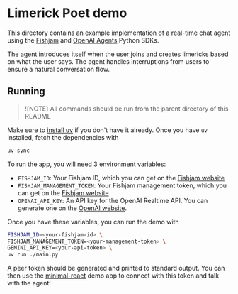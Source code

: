 # Limerick Poet demo

This directory contains an example implementation of a real-time chat agent using the [Fishjam](https://fishjam.io) and [OpenAI Agents](https://github.com/openai/openai-agents-python) Python SDKs.

The agent introduces itself when the user joins and creates limericks based on what the user says.
The agent handles interruptions from users to ensure a natural conversation flow.

## Running

> ![NOTE] All commands should be run from the parent directory of this README

Make sure to [install uv](https://docs.astral.sh/uv/getting-started/installation/) if you don't have it already.
Once you have `uv` installed, fetch the dependencies with

```bash
uv sync
```

To run the app, you will need 3 environment variables:

- `FISHJAM_ID`: Your Fishjam ID, which you can get on the [Fishjam website](https://fishjam.io/app)
- `FISHJAM_MANAGEMENT_TOKEN`: Your Fishjam management token, which you can get on the [Fishjam website](https://fishjam.io/app)
- `OPENAI_API_KEY`: An API key for the OpenAI Realtime API. You can generate one on the [OpenAI website](https://platform.openai.com/api-keys).

Once you have these variables, you can run the demo with

```bash
FISHJAM_ID=<your-fishjam-id> \
FISHJAM_MANAGEMENT_TOKEN=<your-management-token> \
GEMINI_API_KEY=<your-api-token> \
uv run ./main.py
```

A peer token should be generated and printed to standard output.
You can then use the [minimal-react](https://github.com/fishjam-cloud/web-client-sdk/tree/main/examples/react-client)
demo app to connect with this token and talk with the agent!
